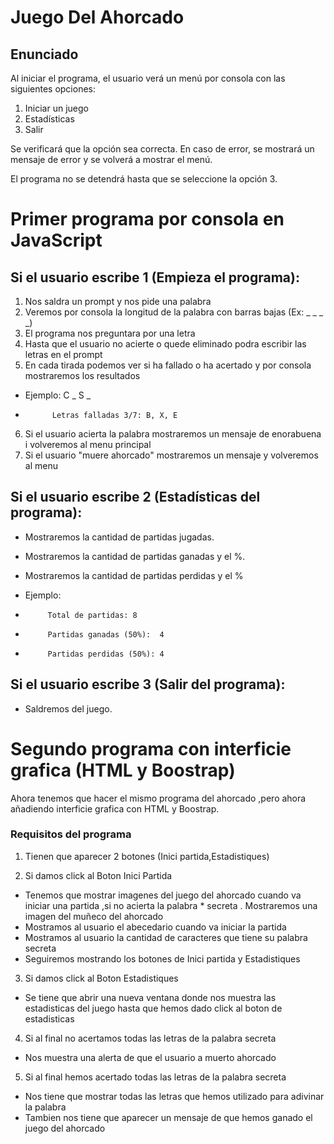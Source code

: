 # Juego Del Ahorcado

## Enunciado

Al iniciar el programa, el usuario verá un menú por consola con las siguientes opciones:

1. Iniciar un juego
2. Estadísticas
3. Salir

Se verificará que la opción sea correcta. En caso de error, se mostrará un mensaje de error y se volverá a mostrar el menú. 

El programa no se detendrá hasta que se seleccione la opción 3.

# Primer programa por consola en JavaScript

## Si el usuario escribe 1 (Empieza el programa):

1. Nos saldra un prompt y nos pide una palabra
2. Veremos por consola la longitud de la palabra con barras bajas (Ex: _ _ _ _)
3. El programa nos preguntara por una letra
4. Hasta que el usuario no acierte o quede eliminado podra escribir las letras en el prompt
5. En cada tirada podemos ver si ha fallado o ha acertado y por consola mostraremos los resultados

* Ejemplo:  C _ S _
*           Letras falladas 3/7: B, X, E

6. Si el usuario acierta la palabra mostraremos un mensaje de enorabuena i volveremos al menu principal
7. Si el usuario "muere ahorcado" mostraremos un mensaje y volveremos al menu


## Si el usuario escribe 2 (Estadísticas del programa):

* Mostraremos la cantidad de partidas jugadas.
* Mostraremos la cantidad de partidas ganadas y el %.
* Mostraremos la cantidad de partidas perdidas y el %

* Ejemplo:
*          Total de partidas: 8
*          Partidas ganadas (50%):  4
*          Partidas perdidas (50%): 4


## Si el usuario escribe 3 (Salir del programa):

* Saldremos del juego.


# Segundo programa con interficie grafica (HTML y Boostrap)

Ahora tenemos que hacer el mismo programa del ahorcado ,pero ahora añadiendo interficie grafica con HTML y Boostrap.

### Requisitos del programa

1. Tienen que aparecer 2 botones (Inici partida,Estadistiques)

2. Si damos click al Boton Inici Partida

*   Tenemos que mostrar imagenes del juego del ahorcado cuando va iniciar una partida ,si no acierta la palabra    *   secreta . Mostraremos una imagen del muñeco del ahorcado
*   Mostramos al usuario el abecedario cuando va iniciar la partida
*   Mostramos al usuario la cantidad de caracteres que tiene su palabra secreta
*   Seguiremos mostrando los botones de Inici partida y Estadistiques


3. Si damos click al Boton Estadistiques

*   Se tiene que abrir una nueva ventana donde nos muestra las estadisticas del juego hasta que hemos dado click al boton de estadisticas


4. Si al final no acertamos todas las letras de la palabra secreta

*   Nos muestra una alerta de que el usuario a muerto ahorcado

5. Si al final hemos acertado todas las letras de la palabra secreta


*   Nos tiene que mostrar todas las letras que hemos utilizado para adivinar la palabra
*   Tambien nos tiene que aparecer un mensaje de que hemos ganado el juego del ahorcado



